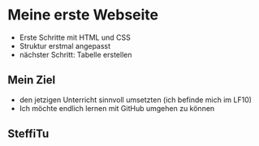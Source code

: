 # Meine erste Webseite
- Erste Schritte mit HTML und CSS
- Struktur erstmal angepasst
- nächster Schritt: Tabelle erstellen

## Mein Ziel
- den jetzigen Unterricht sinnvoll umsetzten (ich befinde mich im LF10)
- Ich möchte endlich lernen mit GitHub umgehen zu können

## SteffiTu